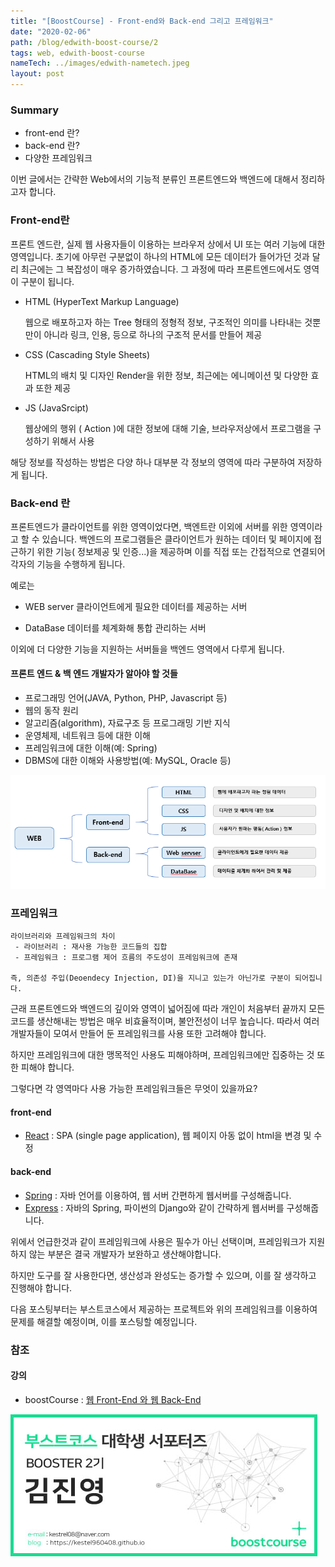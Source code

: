 ```yaml
---
title: "[BoostCourse] - Front-end와 Back-end 그리고 프레임워크"
date: "2020-02-06"
path: /blog/edwith-boost-course/2
tags: web, edwith-boost-course
nameTech: ../images/edwith-nametech.jpeg
layout: post
---
```


### Summary
 - front-end 란?
 - back-end 란?
 - 다양한 프레임워크

이번 글에서는 간략한 Web에서의 기능적 분류인 프론트엔드와 백엔드에 대해서 정리하고자 합니다.

### Front-end란 
 
 프론트 엔드란, 실제 웹 사용자들이 이용하는 브라우저 상에서 UI 또는 여러 기능에 대한 영역입니다.
초기에 아무런 구분없이 하나의 HTML에 모든 데이터가 들어가던 것과 달리 최근에는 그 복잡성이 매우 증가하였습니다.
그 과정에 따라 프론트엔드에서도 영역이 구분이 됩니다.

 - HTML (HyperText Markup Language)

    웹으로 배포하고자 하는 Tree 형태의 정형적 정보, 구조적인 의미를 나타내는 것뿐만이 아니라 링크, 인용, 등으로
    하나의 구조적 문서를 만들어 제공

 - CSS (Cascading Style Sheets)

    HTML의 배치 및 디자인 Render을 위한 정보, 최근에는 에니메이션 및 다양한 효과 또한 제공

 - JS (JavaSrcipt) 

    웹상에의 행위 ( Action )에 대한 정보에 대해 기술, 브라우저상에서 프로그램을 구성하기 위해서 사용

해당 정보를 작성하는 방법은 다양 하나 대부분 각 정보의 영역에 따라 구분하여 저장하게 됩니다.



### Back-end 란
 프론트엔드가 클라이언트를 위한 영역이었다면, 백엔트란 이외에 서버를 위한 영역이라고 할 수 있습니다.
백엔드의 프로그램들은 클라이언트가 원하는 데이터 및 페이지에 접근하기 위한 기능( 정보제공 및 인증...)을 제공하며
이를 직접 또는 간접적으로 연결되어 각자의 기능을 수행하게 됩니다.

예로는
 - WEB server
    클라이언트에게 필요한 데이터를 제공하는 서버

 - DataBase
    데이터를 체계화해 통합 관리하는 서버
 
 이외에 더 다양한 기능을 지원하는 서버들을 백엔드 영역에서 다루게 됩니다.


#### 프론트 엔드 & 백 엔드 개발자가 알아야 할 것들
 - 프로그래밍 언어(JAVA,  Python, PHP, Javascript 등)
 - 웹의 동작 원리
 - 알고리즘(algorithm), 자료구조 등 프로그래밍 기반 지식
 - 운영체제, 네트워크 등에 대한 이해
 - 프레임워크에 대한 이해(예: Spring)
 - DBMS에 대한 이해와 사용방법(예: MySQL, Oracle 등)

![boostCourse-2.png](./boostCourse-6.png)

### 프레임워크
```
라이브러리와 프레임워크의 차이
 - 라이브러리 : 재사용 가능한 코드들의 집합
 - 프레임워크 : 프로그램 제어 흐름의 주도성이 프레임워크에 존재

즉, 의존성 주입(Deoendecy Injection, DI)을 지니고 있는가 아닌가로 구분이 되어집니다. 
```
 근래 프론트엔드와 백엔드의 깊이와 영역이 넓어짐에 따라 개인이 처음부터 끝까지 모든 코드를 생산해내는 방법은
매우 비효율적이며, 불안전성이 너무 높습니다. 따라서 여러 개발자들이 모여서 만들어 둔 프레임워크를 사용 또한
고려해야 합니다.

하지만 프레임워크에 대한 맹목적인 사용도 피해야하며, 프레임워크에만 집중하는 것 또한 피해야 합니다.

그렇다면 각 영역마다 사용 가능한 프레임워크들은 무엇이 있을까요?

#### front-end
 - [React] : SPA (single page application), 웹 페이지 아동 없이 html을 변경 및 수정

#### back-end
 - [Spring] : 자바 언어를 이용하여, 웹 서버 간편하게 웹서버를 구성해줍니다.
 - [Express] : 자바의 Spring, 파이썬의 Django와 같이 간략하게 웹서버를 구성해줍니다.

위에서 언급한것과 같이 프레임워크에 사용은 필수가 아닌 선택이며, 프레임워크가 지원하지 않는 부분은 결국 개발자가 보완하고 생산해야합니다.

하지만 도구를 잘 사용한다면, 생산성과 완성도는 증가할 수 있으며, 이를 잘 생각하고 진행해야 합니다.

다음 포스팅부터는 부스트코스에서 제공하는 프로젝트와 위의 프레임워크를 이용하여 문제를 해결할 예정이며, 이를 포스팅할 예정입니다.

### 참조

#### 강의
 - boostCourse : [웹 Front-End 와 웹 Back-End](https://www.edwith.org/boostcourse-web/lecture/16662/)


![nametech](./edwith-nametech.jpg)

[Spring]: https://spring.io/ "Spring 공식 페이지"
[React]: https://ko.reactjs.org/ "React 공식 페이지"
[Express]: https://expressjs.com/ko/ "Express 공식 페이지"
